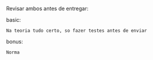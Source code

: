 Revisar ambos antes de entregar:

basic:

	Na teoria tudo certo, so fazer testes antes de enviar

bonus:

	Norma
